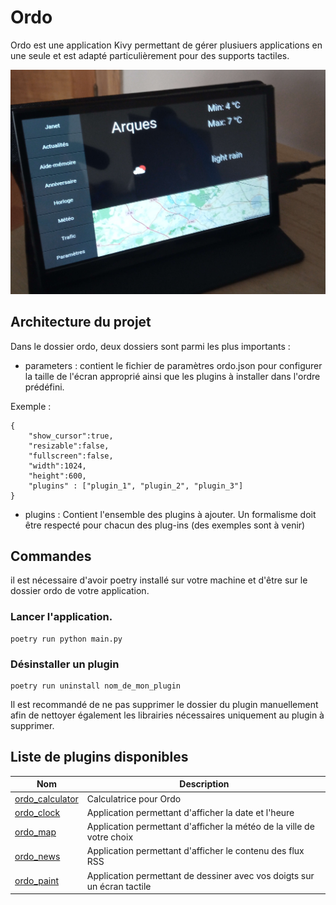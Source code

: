# Ordo

Ordo est une application Kivy permettant de gérer plusiuers applications en une seule et est adapté particulièrement pour des supports tactiles.

![Présentation](img/presentation.jpg)

## Architecture du projet

Dans le dossier ordo, deux dossiers sont parmi les plus importants : 

- parameters : contient le fichier de paramètres ordo.json pour configurer la taille de l'écran approprié ainsi que les plugins à installer dans l'ordre prédéfini.

Exemple : 

```
{
    "show_cursor":true,
    "resizable":false,
    "fullscreen":false,
    "width":1024,
    "height":600,
    "plugins" : ["plugin_1", "plugin_2", "plugin_3"]
}
```

- plugins : Contient l'ensemble des plugins à ajouter. Un formalisme doit être respecté pour chacun des plug-ins (des exemples sont à venir)

## Commandes

il est nécessaire d'avoir poetry installé sur votre machine et d'être sur le dossier ordo de votre application.

### Lancer l'application.

```
poetry run python main.py
```

### Désinstaller un plugin

```
poetry run uninstall nom_de_mon_plugin
```

Il est recommandé de ne pas supprimer le dossier du plugin manuellement afin de nettoyer également les librairies nécessaires uniquement au plugin à supprimer.

## Liste de plugins disponibles

| Nom | Description |
|------------|------------------------------------------------------|
| [ordo_calculator](https://github.com/juliengabryelewicz/ordo_calculator) | Calculatrice pour Ordo |
| [ordo_clock](https://github.com/juliengabryelewicz/ordo_clock) | Application permettant d'afficher la date et l'heure |
| [ordo_map](https://github.com/juliengabryelewicz/ordo_map) | Application permettant d'afficher la météo de la ville de votre choix |
| [ordo_news](https://github.com/juliengabryelewicz/ordo_news) | Application permettant d'afficher le contenu des flux RSS |
| [ordo_paint](https://github.com/juliengabryelewicz/ordo_paint) | Application permettant de dessiner avec vos doigts sur un écran tactile |
